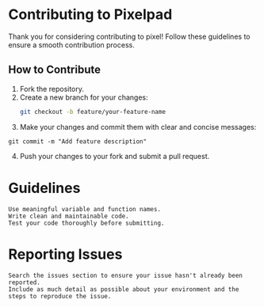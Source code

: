 # Contributing to Pixelpad

Thank you for considering contributing to pixel! Follow these guidelines to ensure a smooth contribution process.

## How to Contribute
1. Fork the repository.
2. Create a new branch for your changes:
   ```bash
   git checkout -b feature/your-feature-name

3.    Make your changes and commit them with clear and concise messages:

    git commit -m "Add feature description"

4.    Push your changes to your fork and submit a pull request.

# Guidelines

    Use meaningful variable and function names.
    Write clean and maintainable code.
    Test your code thoroughly before submitting.

# Reporting Issues

    Search the issues section to ensure your issue hasn't already been reported.
    Include as much detail as possible about your environment and the steps to reproduce the issue.